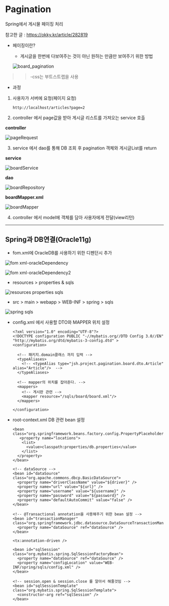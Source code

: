 # Pagination
Spring에서 게시물 페이징 처리

참고한 글 : <https://okky.kr/article/282819>

* 페이징이란?
  * 게시글을 한번에 다보여주는 것이 아닌 원하는 만큼만 보여주기 위한 방법
  
  ![board_pagination](https://user-images.githubusercontent.com/55639153/69460168-ccd5e400-0db6-11ea-83b8-f385c5ac906c.jpeg)
> > -css는 부트스트랩을 사용


 * 과정
1. 사용자가 서버에 요청(페이지 요청)

       http://localhost/articles?page=2

2. controller 에서 page값을 받아 게시글 리스트를 가져오는 service 호출

**controller**

![pageRequest](https://user-images.githubusercontent.com/55639153/69297977-dd1f7f00-0c4f-11ea-84bc-95d17ad0d6e9.jpeg)

3. service 에서 dao를 통해 DB 조회 후 pagination 객체와 게시글List를 return

**service**

![boardService](https://user-images.githubusercontent.com/55639153/69297978-dee94280-0c4f-11ea-857b-1e5b745e55f2.jpeg)

**dao**

![boardRepository](https://user-images.githubusercontent.com/55639153/69297979-e01a6f80-0c4f-11ea-86c1-692363c606a0.jpeg)

**boardMapper.xml**

![boardMapper](https://user-images.githubusercontent.com/55639153/69298212-8bc3bf80-0c50-11ea-88cf-b891d8f38adc.jpeg)

4. controller 에서 model에 객체를 담아 사용자에게 전달(view리턴)

* * *

## Spring과 DB연결(Oracle11g)
* fom.xml에 OracleDB를 사용하기 위한 디펜던시 추가

![fom xml-oracleDependency](https://user-images.githubusercontent.com/55639153/69061314-39ba4880-0a5c-11ea-8969-4f0d17da2a05.jpeg)

![fom xml-oracleDependency2](https://user-images.githubusercontent.com/55639153/69061318-3b840c00-0a5c-11ea-9283-be53222bba52.jpeg)

* resources > properties & sqls 

![resources properties sqls](https://user-images.githubusercontent.com/55639153/69061324-3d4dcf80-0a5c-11ea-8013-4e5a1f20a718.jpeg)

* src > main > webapp > WEB-INF > spring > sqls

![spring sqls](https://user-images.githubusercontent.com/55639153/69061326-3fb02980-0a5c-11ea-8456-b00d4278196f.jpeg)

* config.xml 에서 사용할 DTO와 MAPPER 위치 설정

      <?xml version="1.0" encoding="UTF-8"?>
      <!DOCTYPE configuration PUBLIC "-//mybatis.org//DTD Config 3.0//EN" "http://mybatis.org/dtd/mybatis-3-config.dtd" >
      <configuration>

        <!-- 패키지.domain클래스 까지 입력 -->
        <typeAliases>
          <!-- <typeAlias type="jsh.project.pagination.board.dto.Article" alias="Article"/>  -->
        </typeAliases>

        <!-- mapper의 위치를 잡아준다. -->
        <mappers>
          <!-- 게시판 관련 -->
          <mapper resource="/sqls/board/board.xml"/>
        </mappers>

      </configuration>

* root-context.xml DB 관련 bean 설정

      <bean class="org.springframework.beans.factory.config.PropertyPlaceholderConfigurer">
         <property name="locations">
          <list>
            <value>classpath:properties/db.properties</value>
          </list>
        </property>
      </bean>

      <!-- dataSource -->
      <bean id="dataSource" class="org.apache.commons.dbcp.BasicDataSource">
        <property name="driverClassName" value="${driver}" />
        <property name="url" value="${url}" />
        <property name="username" value="${username}" />
        <property name="password" value="${password}" />
        <property name="defaultAutoCommit" value="false" />
      </bean>

      <!-- @Transactional annotation을 사용해주기 위한 bean 설정 -->
      <bean id="transactionManager" class="org.springframework.jdbc.datasource.DataSourceTransactionManager">
        <property name="dataSource" ref="dataSource" />
      </bean>

      <tx:annotation-driven />

      <bean id="sqlSession" class="org.mybatis.spring.SqlSessionFactoryBean">
        <property name="dataSource" ref="dataSource" />
        <property name="configLocation" value="WEB-INF/spring/sqls/config.xml" />
      </bean>

      <!-- session.open & session.close 를 알아서 해줄것임 -->
      <bean id="sqlSessionTemplate" class="org.mybatis.spring.SqlSessionTemplate">
        <constructor-arg ref="sqlSession" />
      </bean>

